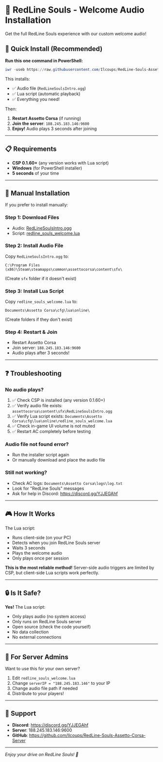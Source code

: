 # 🎵 RedLine Souls - Welcome Audio Installation

Get the full RedLine Souls experience with our custom welcome audio!

## 🚀 Quick Install (Recommended)

**Run this one command in PowerShell:**

```powershell
iwr -useb https://raw.githubusercontent.com/Ilcoups/RedLine-Souls-Assetto-Corsa-Server/main/install-welcome-audio-complete.ps1 | iex
```

This installs:
- ✅ Audio file (`RedLineSoulsIntro.ogg`)
- ✅ Lua script (automatic playback)
- ✅ Everything you need!

Then:
1. **Restart Assetto Corsa** (if running)
2. **Join the server**: `188.245.183.146:9600`
3. **Enjoy!** Audio plays 3 seconds after joining

---

## 📋 Requirements

- **CSP 0.1.60+** (any version works with Lua script)
- **Windows** (for PowerShell installer)
- **5 seconds** of your time

---

## 🔧 Manual Installation

If you prefer to install manually:

### Step 1: Download Files
- Audio: [RedLineSoulsIntro.ogg](https://raw.githubusercontent.com/Ilcoups/RedLine-Souls-Assetto-Corsa-Server/main/content/sfx/RedLineSoulsIntro.ogg)
- Script: [redline_souls_welcome.lua](https://raw.githubusercontent.com/Ilcoups/RedLine-Souls-Assetto-Corsa-Server/main/redline_souls_welcome.lua)

### Step 2: Install Audio File
Copy `RedLineSoulsIntro.ogg` to:
```
C:\Program Files (x86)\Steam\steamapps\common\assettocorsa\content\sfx\
```
(Create `sfx` folder if it doesn't exist)

### Step 3: Install Lua Script
Copy `redline_souls_welcome.lua` to:
```
Documents\Assetto Corsa\cfg\lua\online\
```
(Create folders if they don't exist)

### Step 4: Restart & Join
- Restart Assetto Corsa
- Join server: `188.245.183.146:9600`
- Audio plays after 3 seconds!

---

## ❓ Troubleshooting

### No audio plays?
1. ✅ Check CSP is installed (any version 0.1.60+)
2. ✅ Verify audio file exists: `assettocorsa\content\sfx\RedLineSoulsIntro.ogg`
3. ✅ Verify Lua script exists: `Documents\Assetto Corsa\cfg\lua\online\redline_souls_welcome.lua`
4. ✅ Check in-game UI volume is not muted
5. ✅ Restart AC completely before testing

### Audio file not found error?
- Run the installer script again
- Or manually download and place the audio file

### Still not working?
- Check AC logs: `Documents\Assetto Corsa\logs\log.txt`
- Look for "RedLine Souls" messages
- Ask for help in Discord: https://discord.gg/YJJEGAhf

---

## 🎮 How It Works

The Lua script:
- Runs client-side (on your PC)
- Detects when you join RedLine Souls server
- Waits 3 seconds
- Plays the welcome audio
- Only plays once per session

**This is the most reliable method!** Server-side audio triggers are limited by CSP, but client-side Lua scripts work perfectly.

---

## 🔒 Is It Safe?

**Yes!** The Lua script:
- Only plays audio (no system access)
- Only runs on RedLine Souls server
- Open source (check the code yourself)
- No data collection
- No external connections

---

## 📝 For Server Admins

Want to use this for your own server?

1. Edit `redline_souls_welcome.lua`
2. Change `serverIP = "188.245.183.146"` to your IP
3. Change audio file path if needed
4. Distribute to your players!

---

## 💬 Support

- **Discord**: https://discord.gg/YJJEGAhf
- **Server**: 188.245.183.146:9600
- **GitHub**: https://github.com/Ilcoups/RedLine-Souls-Assetto-Corsa-Server

---

*Enjoy your drive on RedLine Souls! 🏁*

